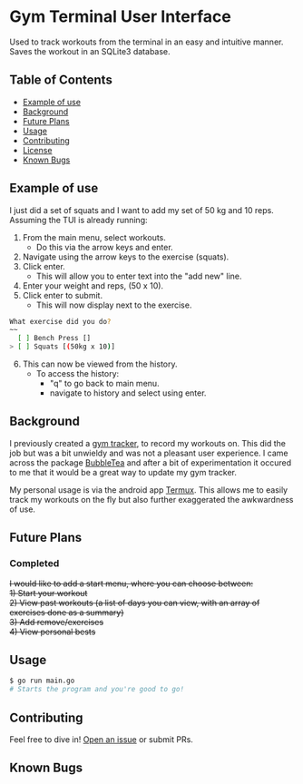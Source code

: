 # Gym Terminal User Interface

Used to track workouts from the terminal in an easy and intuitive manner.
Saves the workout in an SQLite3 database.

## Table of Contents

- [Example of use](#example-of-use)
- [Background](#background)
- [Future Plans](#future-plans)
- [Usage](#usage)
- [Contributing](#contributing)
- [License](#license)
- [Known Bugs](#known-bugs)

## Example of use
I just did a set of squats and I want to add my set of 50 kg and 10 reps.
Assuming the TUI is already running:

1) From the main menu, select workouts.
    * Do this via the arrow keys and enter.
2) Navigate using the arrow keys to the exercise (squats).
3) Click enter.
    * This will allow you to enter text into the "add new" line.
4) Enter your weight and reps, (50 x 10).
5) Click enter to submit.
	* This will now display next to the exercise.

```sh
What exercise did you do?
~~
  [ ] Bench Press []
> [ ] Squats [(50kg x 10)]

```

6) This can now be viewed from the history.
    * To access the history:
      * "q" to go back to main menu.
      * navigate to history and select using enter.


## Background
I previously created a [gym tracker](https://github.com/lylecantcode/gym), to record my workouts on.
This did the job but was a bit unwieldy and was not a pleasant user experience.
I came across the package [BubbleTea](https://github.com/charmbracelet/bubbletea) and after a bit of experimentation it occured to me that it would be a great way to update my gym tracker.

My personal usage is via the android app [Termux](https://play.google.com/store/apps/details?id=com.termux&hl=en_GB&gl=US). This allows me to easily track my workouts on the fly but also further exaggerated the awkwardness of use. 

## Future Plans

### Completed
~~I would like to add a start menu, where you can choose between:~~  
~~1) Start your workout~~  
~~2) View past workouts (a list of days you can view, with an array of exercises done as a summary)~~  
~~3) Add remove/exercises~~  
~~4) View personal bests~~  


## Usage

```sh
$ go run main.go
# Starts the program and you're good to go!
```


## Contributing

Feel free to dive in! [Open an issue](https://github.com/lylecantcode/gym_tui/issues/new) or submit PRs.

## Known Bugs